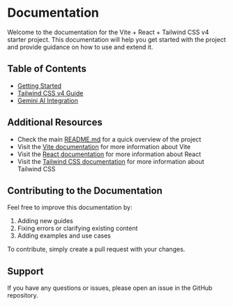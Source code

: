 # Documentation

Welcome to the documentation for the Vite + React + Tailwind CSS v4 starter project. This documentation will help you get started with the project and provide guidance on how to use and extend it.

## Table of Contents

- [Getting Started](./getting-started.md)
- [Tailwind CSS v4 Guide](./tailwind-guide.md)
- [Gemini AI Integration](./gemini-integration.md)

## Additional Resources

- Check the main [README.md](../README.md) for a quick overview of the project
- Visit the [Vite documentation](https://vitejs.dev/guide/) for more information about Vite
- Visit the [React documentation](https://react.dev/learn) for more information about React
- Visit the [Tailwind CSS documentation](https://tailwindcss.com/docs) for more information about Tailwind CSS

## Contributing to the Documentation

Feel free to improve this documentation by:

1. Adding new guides
2. Fixing errors or clarifying existing content
3. Adding examples and use cases

To contribute, simply create a pull request with your changes.

## Support

If you have any questions or issues, please open an issue in the GitHub repository. 